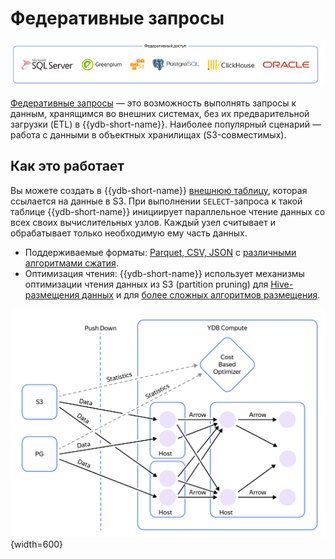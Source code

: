 # Федеративные запросы

![](_includes/olap_federated.png)

[Федеративные запросы](../../concepts/federated_query/index.md) — это возможность выполнять запросы к данным, хранящимся во внешних системах, без их предварительной загрузки (ETL) в {{ydb-short-name}}. Наиболее популярный сценарий — работа с данными в объектных хранилищах (S3-совместимых).

## Как это работает

Вы можете создать в {{ydb-short-name}} [внешнюю таблицу](../../concepts/datamodel/external_table.md), которая ссылается на данные в S3. При выполнении `SELECT`-запроса к такой таблице {{ydb-short-name}} инициирует параллельное чтение данных со всех своих вычислительных узлов. Каждый узел считывает и обрабатывает только необходимую ему часть данных.

- Поддерживаемые форматы: [Parquet, CSV, JSON](../../concepts/federated_query/s3/formats.md) с [различными алгоритмами сжатия](../../concepts/federated_query/s3/formats.md#compression).
- Оптимизация чтения: {{ydb-short-name}} использует механизмы оптимизации чтения данных из S3 (partition pruning) для [Hive-размещения данных](../../concepts/federated_query/s3/partitioning.md#podderzhivaemye-formaty-putej-hraneniya) и для [более сложных алгоритмов размещения](../../concepts/federated_query/s3/partition_projection.md).

![](_includes/s3_read.png){width=600}







